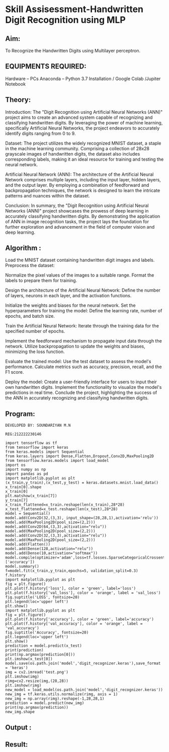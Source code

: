 # Skill Assisessment-Handwritten Digit Recognition using MLP
## Aim:
To Recognize the Handwritten Digits using Multilayer perceptron.
##  EQUIPMENTS REQUIRED:
Hardware – PCs
Anaconda – Python 3.7 Installation / Google Colab /Jupiter Notebook
## Theory:
Introduction: The "Digit Recognition using Artificial Neural Networks (ANN)" project aims to create an advanced system capable of recognizing and classifying handwritten digits. By leveraging the power of machine learning, specifically Artificial Neural Networks, the project endeavors to accurately identify digits ranging from 0 to 9.

Dataset: The project utilizes the widely recognized MNIST dataset, a staple in the machine learning community. Comprising a collection of 28x28 grayscale images of handwritten digits, the dataset also includes corresponding labels, making it an ideal resource for training and testing the neural network.

Artificial Neural Network (ANN): The architecture of the Artificial Neural Network comprises multiple layers, including the input layer, hidden layers, and the output layer. By employing a combination of feedforward and backpropagation techniques, the network is designed to learn the intricate patterns and nuances within the dataset.

Conclusion: In summary, the "Digit Recognition using Artificial Neural Networks (ANN)" project showcases the prowess of deep learning in accurately classifying handwritten digits. By demonstrating the application of ANN in image recognition tasks, the project lays the foundation for further exploration and advancement in the field of computer vision and deep learning.

## Algorithm :

Load the MNIST dataset containing handwritten digit images and labels.
Preprocess the dataset:

Normalize the pixel values of the images to a suitable range.
Format the labels to prepare them for training.

Design the architecture of the Artificial Neural Network:
Define the number of layers, neurons in each layer, and the activation functions.

Initialize the weights and biases for the neural network.
Set the hyperparameters for training the model:
Define the learning rate, number of epochs, and batch size.

Train the Artificial Neural Network:
Iterate through the training data for the specified number of epochs.

Implement the feedforward mechanism to propagate input data through the network.
Utilize backpropagation to update the weights and biases, minimizing the loss function.

Evaluate the trained model:
Use the test dataset to assess the model's performance.
Calculate metrics such as accuracy, precision, recall, and the F1 score.

Deploy the model:
Create a user-friendly interface for users to input their own handwritten digits.
Implement the functionality to visualize the model's predictions in real time.
Conclude the project, highlighting the success of the ANN in accurately recognizing and classifying handwritten digits.


## Program:

```
DEVELOPED BY: SOUNDARIYAN M.N

REG:212222230146
```


```
import tensorflow as tf
from tensorflow import keras
from keras.models import Sequential
from keras.layers import Dense,Flatten,Dropout,Conv2D,MaxPooling2D
from tensorflow.keras.models import load_model
import os
import numpy as np
import pandas as pd
import matplotlib.pyplot as plt
(x_train,y_train),(x_test,y_test) = keras.datasets.mnist.load_data()
x_train[0].shape
x_train[0]
plt.matshow(x_train[7])
y_train[7]
x_train_flattened=x_train.reshape(len(x_train),28*28)
x_test_flattened=x_test.reshape(len(x_test),28*28)
model = Sequential()
model.add(Conv2D(32,(3,3), input_shape=(28,28,1),activation='relu'))
model.add(MaxPooling2D(pool_size=(2,2)))
model.add(Conv2D(64,(3,3),activation="relu"))
model.add(MaxPooling2D(pool_size=(2,2)))
model.add(Conv2D(32,(3,3),activation="relu"))
model.add(MaxPooling2D(pool_size=(2,2)))
model.add(Flatten())
model.add(Dense(128,activation="relu"))
model.add(Dense(10,activation="softmax"))
model.compile(optimizer='adam',loss=tf.losses.SparseCategoricalCrossentropy(),metrics=['accuracy'])
model.summary()
f=model.fit(x_train,y_train,epochs=5, validation_split=0.3)
f.history
import matplotlib.pyplot as plt
fig = plt.figure()
plt.plot(f.history['loss'], color = 'green', label='loss')
plt.plot(f.history['val_loss'], color = 'orange', label = 'val_loss')
fig.suptitle('LOSS', fontsize=20)
plt.legend(loc='upper left')
plt.show()
import matplotlib.pyplot as plt
fig = plt.figure()
plt.plot(f.history['accuracy'], color = 'green', label='accuracy')
plt.plot(f.history['val_accuracy'], color = 'orange', label = 'val_accuracy')
fig.suptitle('Accuracy', fontsize=20)
plt.legend(loc='upper left')
plt.show()
prediction = model.predict(x_test)
print(prediction)
print(np.argmax(prediction[0]))
plt.imshow(x_test[0])
model.save(os.path.join('model','digit_recognizer.keras'),save_format = 'keras')
img = cv2.imread('test.png')
plt.imshow(img)
rimg=cv2.resize(img,(28,28))
plt.imshow(rimg)
new_model = load_model(os.path.join('model','digit_recognizer.keras'))
new_img = tf.keras.utils.normalize(rimg, axis = 1)
new_img = np.array(rimg).reshape(-1,28,28,1)
prediction = model.predict(new_img)
print(np.argmax(prediction))
new_img.shape

```



## Output :


## Result:
